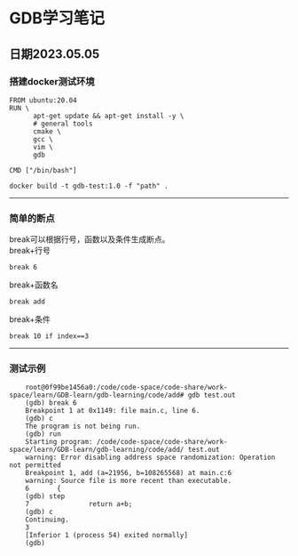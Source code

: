 # GDB学习笔记

## 日期2023.05.05

### 搭建docker测试环境
```
FROM ubuntu:20.04
RUN \
      apt-get update && apt-get install -y \
      # general tools
      cmake \
      gcc \
      vim \
      gdb

CMD ["/bin/bash"]

docker build -t gdb-test:1.0 -f "path" .
```
----
### 简单的断点
break可以根据行号，函数以及条件生成断点。</br>
break+行号</br>     
```
break 6
```
break+函数名
```
break add
```
break+条件
```
break 10 if index==3
```
---
### 测试示例
```
    root@0f99be1456a0:/code/code-space/code-share/work-space/learn/GDB-learn/gdb-learning/code/add# gdb test.out
    (gdb) break 6
    Breakpoint 1 at 0x1149: file main.c, line 6.
    (gdb) c
    The program is not being run.
    (gdb) run
    Starting program: /code/code-space/code-share/work-space/learn/GDB-learn/gdb-learning/code/add/ test.out
    warning: Error disabling address space randomization: Operation not permitted
    Breakpoint 1, add (a=21956, b=108265568) at main.c:6
    warning: Source file is more recent than executable.
    6       {
    (gdb) step
    7               return a+b;
    (gdb) c
    Continuing.
    3
    [Inferior 1 (process 54) exited normally]
    (gdb)
```
